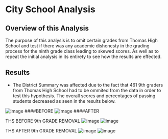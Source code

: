 # City School Analysis

## Overview of this Analysis

The purpose of this analysis is to omit certain grades from Thomas High School and test if there was any academic dishonesty in the grading process for the ninth grade class leading to skewed scores. As well as to repeat the initial analysis in its entirety to see how the results are effected.

## Results

- The District Summary was affected due to the fact that 461 9th graders from Thomas High School had to be ommited from the data in order to test this hypothesis. The overall scores and percentages of passing students decreased as seen in the results below.

![image](https://user-images.githubusercontent.com/102704559/167281086-f4545819-9665-4421-aaf6-21b8f36e07f1.png)
####BEFORE
![image](https://user-images.githubusercontent.com/102704559/167281112-99934210-8f65-45e2-9e37-51772cd6d287.png)
####AFTER






THS BEFORE 9th GRADE REMOVAL
![image](https://user-images.githubusercontent.com/102704559/167280971-190ebd18-3b04-4eec-ac68-48ccc6556e8c.png)
![image](https://user-images.githubusercontent.com/102704559/167280960-d566748a-2dc9-4eb7-8cb5-9364189b7b81.png)

THS AFTER 9th GRADE REMOVAL
![image](https://user-images.githubusercontent.com/102704559/167280973-7405863f-2065-452a-a199-c49f3169a9a1.png)
![image](https://user-images.githubusercontent.com/102704559/167280912-64127fce-372e-49f1-8d8d-9ac473f1c102.png)
